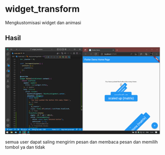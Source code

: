 # widget_transform

Mengkustomisasi widget dan animasi

## Hasil

![image](images/01.png)

semua user dapat saling mengirim pesan dan membaca pesan dan memilih tombol ya dan tidak
